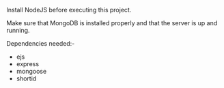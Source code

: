 Install NodeJS before executing this project.

Make sure that MongoDB is installed properly and that the server is up and running.

Dependencies needed:-
- ejs
- express
- mongoose
- shortid
